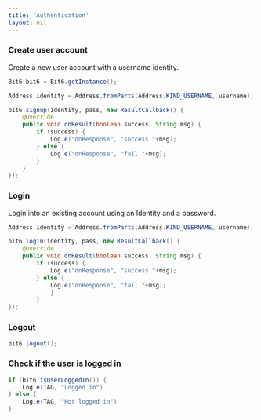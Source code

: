 ```yaml
---
title: 'Authentication'
layout: nil
---
```


### Create user account

Create a new user account with a username identity.

```java
Bit6 bit6 = Bit6.getInstance();

Address identity = Address.fromParts(Address.KIND_USERNAME, username);

bit6.signup(identity, pass, new ResultCallback() {
	@Override
	public void onResult(boolean success, String msg) {
		if (success) {
			Log.e("onResponse", "success "+msg);
		} else {
			Log.e("onResponse", "fail "+msg);
		}
	}
});
```

### Login

Login into an existing account using an Identity and a password.

```java
Address identity = Address.fromParts(Address.KIND_USERNAME, username);

bit6.login(identity, pass, new ResultCallback() {
	@Override
	public void onResult(boolean success, String msg) {
		if (success) {
			Log.e("onResponse", "success "+msg);
		} else {
			Log.e("onResponse", "fail "+msg);
			}
		}
});
```


### Logout

```java
bit6.logout();
```


### Check if the user is logged in

```java
if (bit6.isUserLoggedIn()) {
	Log.e(TAG, "Logged in")
} else {
	Log.e(TAG, "Not logged in")
}
```